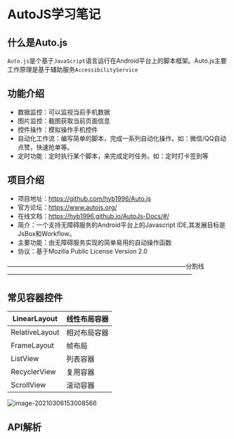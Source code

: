 # AutoJS学习笔记

## 什么是Auto.js

``Auto.js``是个基于``JavaScript``语言运行在Android平台上的脚本框架。Auto.js主要工作原理是基于辅助服务``AccessibilityService``

## 功能介绍

- 数据监控：可以监视当前手机数据
- 图片监控：截图获取当前页面信息
- 控件操作：模拟操作手机控件
- 自动化工作流：编写简单的脚本，完成一系列自动化操作。如：微信/QQ自动点赞，快速抢单等。
- 定时功能：定时执行某个脚本，来完成定时任务。如：定时打卡签到等

## 项目介绍

- 项目地址：https://github.com/hyb1996/Auto.js
- 官方论坛：https://www.autojs.org/
- 在线文档：https://hyb1996.github.io/AutoJs-Docs/#/
- 简介：一个支持无障碍服务的Android平台上的Javascript IDE,其发展目标是JsBox和Workflow。
- 主要功能：由无障碍服务实现的简单易用的自动操作函数
- 协议：基于Mozilla Public License Version 2.0

—————————————————————————————分割线——————————————————————————————



## 常见容器控件

| LinearLayout   | 线性布局容器 |
| -------------- | ------------ |
| RelativeLayout | 相对布局容器 |
| FrameLayout    | 帧布局       |
| ListView       | 列表容器     |
| RecyclerView   | 复用容器     |
| ScrollView     | 滚动容器     |

![image-20210306153008566](https://gitee.com/ran_yong/mark-down-table-upload/raw/master/Auto/image-20210306153008566.png)

## API解析